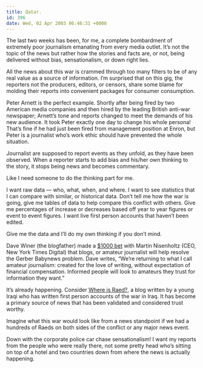 ```yaml
---
title: Qatar.
id: 396
date: Wed, 02 Apr 2003 06:46:31 +0000
---
```


The last two weeks has been, for me, a complete bombardment of extremely poor journalism emanating from every media outlet. It’s not the topic of the news but rather how the stories and facts are, or not, being delivered without bias, sensationalism, or down right lies.  

All the news about this war is crammed through too many filters to be of any real value as a source of information. I’m surprised that on this gig, the reporters not the producers, editors, or censors, share some blame for molding their reports into convenient packages for consumer consumption.  

Peter Arnett is the perfect example. Shortly after being fired by two American media companies and then hired by the leading British anti-war newspaper; Arnett’s tone and reports changed to meet the demands of his new audience. It took Peter exactly one day to change his whole persona! That’s fine if he had just been fired from management position at Enron, but Peter is a journalist who’s work ethic should have prevented the whole situation.  

Journalist are supposed to report events as they unfold, as they have been observed. When a reporter starts to add bias and his/her own thinking to the story, it stops being news and becomes commentary.  

Like I need someone to do the thinking part for me.  

I want raw data — who, what, when, and where. I want to see statistics that I can compare with similar, or historical data. Don’t tell me how the war is going, give me tables of data to help compare this conflict with others. Give me percentages of increase or decreases based off year to year figures or event to event figures. I want live first person accounts that haven’t been edited.  

Give me the data and I’ll do my own thinking if you don’t mind.  

Dave Winer (the blogfather) made a [$1000 bet](http://www.wired.com/wired/archive/10.05/longbets.html?pg=8) with Martin Nisenholtz (CEO, New York Times Digital) that blogs, or amateur journalist will help resolve the Gerber Babynews problem. Dave writes, “We’re returning to what I call amateur journalism: created for the love of writing, without expectation of financial compensation. Informed people will look to amateurs they trust for information they want.”  

It’s already happening. Consider [Where is Raed?](http://dear_raed.blogspot.com/), a blog written by a young Iraqi who has written first person accounts of the war in Iraq. It has become a primary source of news that has been validated and considered trust worthy.  

Imagine what this war would look like from a news standpoint if we had a hundreds of Raeds on both sides of the conflict or any major news event.  

Down with the corporate police car chase sensationalism! I want my reports from the people who were really there, not some pretty head who’s sitting on top of a hotel and two countries down from where the news is actually happening.





